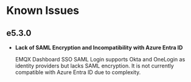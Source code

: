 # Known Issues

## e5.3.0

- **Lack of SAML Encryption and Incompatibility with Azure Entra ID**

  EMQX Dashboard SSO SAML Login supports Okta and OneLogin as identity providers but lacks SAML encryption. It is not currently compatible with Azure Entra ID due to complexity.
